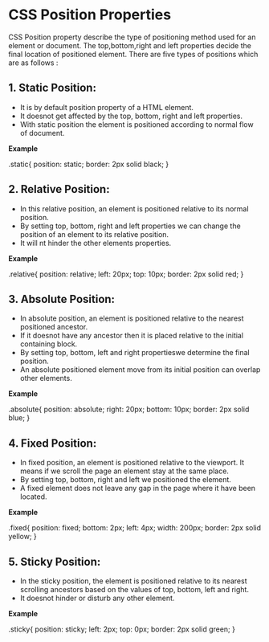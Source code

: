 # CSS Position Properties

 CSS Position property describe the type of positioning method used for an element or document. The top,bottom,right and left properties decide the final location of positioned element. There are five types of positions which are as follows :

## 1. Static Position:

- It is by default position property of a HTML element.
- It doesnot get affected by the top, bottom, right and left properties.
- With static position the element is positioned according to normal flow of document.

**Example**

.static{
       position: static;
       border: 2px solid black;
 }
 
 ## 2.  Relative Position:
 
- In this relative position, an element is positioned relative to its normal position.
- By setting top, bottom, right and left properties we can change the position of an element to its relative position.
- It will nt hinder the other elements properties.
 
**Example**

.relative{
          position: relative;
          left: 20px;
          top: 10px;
          border: 2px solid red;
}
  
## 3. Absolute Position:
  
- In absolute position, an element is positioned relative to the nearest positioned ancestor.
- If it doesnot have any ancestor then it is placed relative to the initial containing block.
- By setting top, bottom, left and right propertieswe determine the final position.
- An absolute positioned element move from its initial position can overlap other elements.
  
**Example**

.absolute{
            position: absolute;
            right: 20px;
            bottom: 10px;
            border: 2px solid blue;
}
   
## 4. Fixed Position:
 
- In fixed position, an element is positioned relative to the viewport. It means if we scroll the page an element stay at the same place.
- By setting top, bottom, right and left we positioned the element.
- A fixed element does not leave any gap in the page where it have been located.
   
**Example**

.fixed{
          position: fixed;
          bottom: 2px;
          left: 4px;
          width: 200px;
          border: 2px solid yellow;
}
    
## 5. Sticky Position:
   
- In the sticky position, the element is positioned relative to its nearest scrolling ancestors based on the values of top, bottom, left and right.
- It doesnot hinder or disturb any other element.
   
**Example**
   
.sticky{
          position: sticky;
          left: 2px;
          top: 0px;
          border: 2px solid green;
   } 
